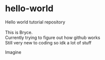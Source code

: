 # hello-world
Hello world tutorial repository
<br />
<br />
This is Bryce.
<br />
Currently trying to figure out how github works
<br />
Still very new to coding so idk a lot of stuff

Imagine 
